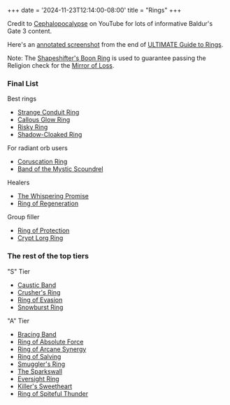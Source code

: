 +++
date = '2024-11-23T12:14:00-08:00'
title = "Rings"
+++

Credit to [Cephalopocalypse](https://www.youtube.com/@Cephalopocalypse) on YouTube for lots of informative Baldur's Gate 3 content.

Here's an [annotated screenshot](Cephalopocalypse%20final%20rings%20annotated.png) from the end of [ULTIMATE Guide to Rings](https://www.youtube.com/watch?v=FqDSlLv9HkQ).

Note: The [Shapeshifter's Boon Ring](https://bg3.wiki/wiki/Shapeshifter%27s_Boon_Ring) is used to guarantee passing the Religion check for the [Mirror of Loss](https://bg3.wiki/wiki/Mirror_of_Loss).

### Final List

Best rings

* [Strange Conduit Ring](https://bg3.wiki/wiki/Strange_Conduit_Ring)
* [Callous Glow Ring](https://bg3.wiki/wiki/Callous_Glow_Ring)
* [Risky Ring](https://bg3.wiki/wiki/Risky_Ring)
* [Shadow-Cloaked Ring](https://bg3.wiki/wiki/Shadow-Cloaked_Ring)

For radiant orb users

* [Coruscation Ring](https://bg3.wiki/wiki/Coruscation_Ring)
* [Band of the Mystic Scoundrel](https://bg3.wiki/wiki/Band_of_the_Mystic_Scoundrel)

Healers

* [The Whispering Promise](https://bg3.wiki/wiki/The_Whispering_Promise)
* [Ring of Regeneration](https://bg3.wiki/wiki/Ring_of_Regeneration)

Group filler

* [Ring of Protection](https://bg3.wiki/wiki/Ring_of_Protection)
* [Crypt Lorg Ring](https://bg3.wiki/wiki/Crypt_Lord_Ring)

### The rest of the top tiers

"S" Tier

* [Caustic Band](https://bg3.wiki/wiki/Caustic_Band)
* [Crusher's Ring](https://bg3.wiki/wiki/Crusher%27s_Ring)
* [Ring of Evasion](https://bg3.wiki/wiki/Ring_of_Evasion)
* [Snowburst Ring](https://bg3.wiki/wiki/Snowburst_Ring)

"A" Tier

* [Bracing Band](https://bg3.wiki/wiki/Bracing_Band)
* [Ring of Absolute Force](https://bg3.wiki/wiki/Ring_of_Absolute_Force)
* [Ring of Arcane Synergy](https://bg3.wiki/wiki/Ring_of_Arcane_Synergy)
* [Ring of Salving](https://bg3.wiki/wiki/Ring_of_Salving)
* [Smuggler's Ring](https://bg3.wiki/wiki/Smuggler%27s_Ring)
* [The Sparkswall](https://bg3.wiki/wiki/The_Sparkswall)
* [Eversight Ring](https://bg3.wiki/wiki/Eversight_Ring)
* [Killer's Sweetheart](https://bg3.wiki/wiki/Killer%27s_Sweetheart)
* [Ring of Spiteful Thunder](https://bg3.wiki/wiki/Ring_of_Spiteful_Thunder)
